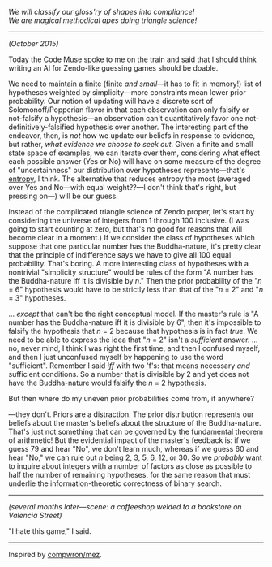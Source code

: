 *We will classify our gloss'ry of shapes into compliance!  
We are magical methodical apes doing triangle science!*  

---

*(October 2015)*

Today the Code Muse spoke to me on the train and said that I should think writing an AI for Zendo-like guessing games should be doable.

We need to maintain a finite (finite _and small_—it has to fit in memory!) list of hypotheses weighted by simplicity—more constraints mean lower prior probability. Our notion of updating will have a discrete sort of Solomonoff/Popperian flavor in that each observation can only falsify or not-falsify a hypothesis—an observation can't quantitatively favor one not-definitively-falsified hypothesis over another. The interesting part of the endeavor, then, is _not_ how we update our beliefs in response to evidence, but rather, _what evidence we choose to seek out_. Given a finite and small state space of examples, we can iterate over them, considering what effect each possible answer (Yes or No) will have on some measure of the degree of "uncertainness" our distribution over hypotheses represents—that's [entropy](https://en.wikipedia.org/wiki/Entropy_%28information_theory%29), I think. The alternative that reduces entropy the most (averaged over Yes and No—with equal weight??—I don't think that's right, but pressing on—) will be our guess.

Instead of the complicated triangle science of Zendo proper, let's start by considering the universe of integers from 1 through 100 inclusive. (I was going to start counting at zero, but that's no good for reasons that will become clear in a moment.) If we consider the class of hypotheses which suppose that one particular number has the Buddha-nature, it's pretty clear that the principle of indifference says we have to give all 100 equal probability. That's boring. A more interesting class of hypotheses with a nontrivial "simplicity structure" would be rules of the form "A number has the Buddha-nature iff it is divisible by _n_." Then the prior probability of the "_n_ = 6" hypothesis would have to be strictly less than that of the "_n_ = 2" and "_n_ = 3" hypotheses.

... _except_ that can't be the right conceptual model. If the master's rule is "A number has the Buddha-nature iff it is divisible by 6", then it's impossible to falsify the hypothesis that _n_ = 2 because that hypothesis is in fact _true_. We need to be able to express the idea that "_n_ = 2" isn't a _sufficient_ answer. ... no, never mind, I think I was right the first time, and then I confused myself, and then I just unconfused myself by happening to use the word "sufficient". Remember I said _iff_ with two 'f's: that means necessary _and_ sufficient conditions. So a number that is divisible by 2 and yet does not have the Buddha-nature would falsify the _n_ = 2 hypothesis.

But then where do my uneven prior probabilities come from, if anywhere?

—they don't. Priors are a distraction. The prior distribution represents our beliefs about the master's beliefs about the structure of the Buddha-nature. That's just not something that can be governed by the fundamental theorem of arithmetic! But the evidential impact of the master's feedback is: if we guess 79 and hear "No", we don't learn much, whereas if we guess 60 and hear "No," we can rule out _n_ being 2, 3, 5, 6, 12, or 30. So we _probably_ want to inquire about integers with a number of factors as close as possible to half the number of remaining hypotheses, for the same reason that must underlie the information-theoretic correctness of binary search.

---

*(several months later—scene: a coffeeshop welded to a bookstore on Valencia Street)*

"I hate this game," I said.

---

Inspired by [compwron/mez](https://github.com/compwron/mez).

